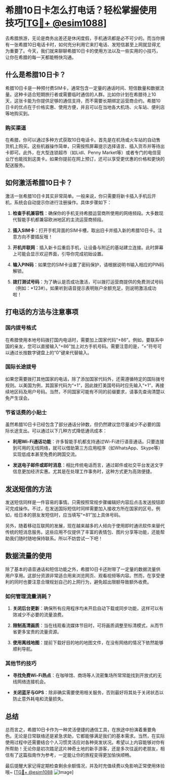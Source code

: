 # 希腊10日卡怎么打电话？轻松掌握使用技巧[[TG💪+ @esim1088](https://t.me/s/esim1088)]

去希腊旅游，无论是商务出差还是休闲度假，手机通讯都是必不可少的。而当你拥有一张希腊10日电话卡时，如何充分利用它来打电话、发短信甚至上网就显得尤为重要了。今天，我们就来聊聊希腊10日卡的使用方法以及一些实用的小技巧，让你在希腊的每一天都能畅快沟通。

## 什么是希腊10日卡？

希腊10日卡是一种预付费SIM卡，通常包含一定量的通话时间、短信数量和数据流量。这种卡适合短期旅行者或需要临时通信的人群。比如你计划在希腊待上10天，这张卡能为你提供足够的通信支持，而不需要长期绑定运营商合约。希腊10日卡的优点在于价格实惠、使用方便，并且可以在当地各大机场、火车站、便利店等地购买到。

### 购买渠道

在希腊，你可以通过多种方式获取10日电话卡。首先是在机场或火车站的自动售货机上购买。这些机器操作简单，只需按照屏幕提示选择语言、插入货币并等待出卡即可。此外，在大型连锁超市（如Lidl、Penny Market等）或者专门的电信营业厅也能找到这类卡。如果你提前在网上预订，还可以享受更优惠的价格和更快的配送服务。

## 如何激活希腊10日卡？

激活一张希腊10日卡其实非常简单。一般来说，你只需要将新卡插入手机后开机，系统会自动提示你进行注册操作。具体步骤如下：

1. **检查手机兼容性**：确保你的手机支持希腊运营商所使用的网络频段。大多数现代智能手机都兼容欧洲地区的主流运营商频段。
   
2. **插入SIM卡**：打开手机背面的SIM卡槽，取出旧卡并插入新的希腊10日卡。注意方向不要插反哦！

3. **开机并联网**：插入新卡后重启手机，让设备与附近的基站建立连接。此时屏幕上可能会显示欢迎界面，引导你完成初始设置。

4. **输入PIN码**：如果您的SIM卡设置了密码保护，请根据说明书输入相应的PIN码解锁。

5. **拨打测试号码**：为了确认是否成功激活，可以拨打运营商提供的免费测试号码（例如：*123#）。如果听到语音提示表明账户余额充足，则说明激活成功啦！

## 打电话的方法与注意事项

### 国内拨号格式

在希腊使用本地号码拨打国内电话时，需要加上国家代码“+86”。例如，要联系中国的亲友，您可以直接输入“+86”加上对方手机号码。需要注意的是，“+”符号可以通过长按数字键盘上的“0”键来代替输入。

### 国际长途拨号

如果您需要拨打其他国家的电话，除了添加国家代码外，还需遵循特定的国际拨号规则。以美国为例，其国家代码为“+1”，因此拨打美国号码时应先输入“+1”，再接续地区码及用户号码。当然，不同国家可能有不同的前缀要求，请事先查询清楚以免产生误会。

### 节省话费的小贴士

虽然希腊10日卡已经包含了部分通话分钟数，但仍然建议您尽量减少不必要的国际长途支出。可以通过以下几种方式降低通讯成本：

- **利用Wi-Fi通话功能**：许多智能手机都支持通过Wi-Fi进行语音通话。只要连接到可用的无线网络，就可以借助第三方应用程序（如WhatsApp、Skype等）实现低成本甚至免费的跨国交流。
  
- **发送电子邮件或即时消息**：相比传统电话而言，通过邮件或社交平台发送文字信息更加经济实惠。尤其是在处理工作事务时，这种方式更为高效便捷。

## 发送短信的方法

发送短信同样是一件容易的事情。只需按照常规步骤编辑好内容后点击发送按钮即可完成操作。不过，在发送国际短信时同样需要加入接收方所在国家的区号。例如，给日本的朋友发短信时，应当填写“+81”加上具体号码。

另外，随着移动互联网的发展，现在越来越多的人倾向于使用即时通讯软件来替代传统的短消息服务。这些应用不仅提供了丰富的表情包、图片分享等功能，还能帮助我们随时随地保持联系。所以不妨尝试一下吧！

## 数据流量的使用

除了基本的语音通话和短信功能之外，希腊10日卡还附带了一定量的数据流量供用户享用。这部分资源非常适合用来浏览网页、观看视频等内容。然而，在享受便利的同时也要注意合理规划自己的上网行为，避免超出限额导致额外收费。

### 如何管理流量消耗？

1. **关闭后台更新**：确保所有应用程序均未开启自动下载或同步功能，这样可以有效减少不必要的流量浪费。
   
2. **限制高清画质**：当在线观看流媒体节目时，可将画质调整至标清模式，从而节省更多宝贵的流量资源。
   
3. **使用离线地图**：提前下载好目的地的地图文件，在没有网络的情况下依然能够顺利导航。

### 其他节约技巧

- **寻找免费Wi-Fi热点**：在咖啡馆、商场等人流密集场所常常能找到开放式的无线网络连接机会。
  
- **关闭蓝牙与GPS**：除非确实需要使用相关服务，否则最好将其处于关闭状态以防止意外耗电和流量损失。

## 总结

总而言之，希腊10日卡作为一种灵活便捷的通信工具，在旅途中扮演着重要角色。无论是日常联络还是紧急求助，它都能够满足我们的基本需求。当然，在实际使用过程中还需要结合个人习惯灵活应对各种突发状况。希望以上内容能够对你有所帮助！无论你是初次踏足这片神奇土地的新手游客，还是多次往返的老朋友，相信有了这篇指南作为参考，一定能让你的旅程变得更加愉快顺畅。

最后提醒大家记得定期检查剩余余额情况，并及时充值续费以免影响正常使用体验哦~ [[TG💪+ @esim1088](https://t.me/s/esim1088) ![Image](https://i.postimg.cc/4NQfJmqS/Snipaste-2025-05-13-00-14-12.png)]